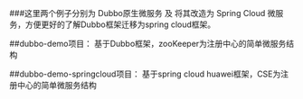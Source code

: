 ###这里两个例子分别为 Dubbo原生微服务 及 将其改造为 Spring Cloud 微服务，方便更好的了解Dubbo框架迁移为spring cloud框架。

##dubbo-demo项目：
   基于Dubbo框架，zooKeeper为注册中心的简单微服务结构

##dubbo-demo-springcloud项目：
   基于spring cloud huawei框架，CSE为注册中心的简单微服务结构   
   
